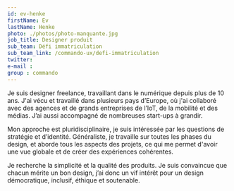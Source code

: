 ```yaml
---
id: ev-henke
firstName: Ev
lastName: Henke
photo: ./photos/photo-manquante.jpg
job_title: Designer produit
sub_team: Défi immatriculation
sub_team_link: /commando-ux/defi-immatriculation
twitter:
e-mail :
group : commando
---
```


Je suis designer freelance, travaillant dans le numérique depuis plus de 10 ans. J'ai vécu et travaillé dans plusieurs pays d’Europe, où j'ai collaboré avec des agences et de grands entreprises de l’IoT, de la mobilité et des médias. J’ai aussi accompagné de nombreuses start-ups à grandir.

Mon approche est pluridisciplinaire, je suis intéressée par les questions de stratégie et d’identité. Généraliste, je travaille sur toutes les phases du design, et aborde tous les aspects des projets, ce qui me permet d'avoir une vue globale et de créer des expériences cohérentes.

Je recherche la simplicité et la qualité des produits. Je suis convaincue que chacun mérite un bon design, j’ai donc un vif intérêt pour un design démocratique, inclusif, éthique et soutenable.

